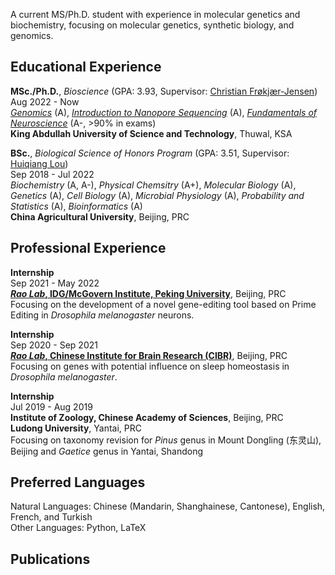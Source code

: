 A current MS/Ph.D. student with experience in molecular genetics and biochemistry, focusing on molecular genetics, synthetic biology, and genomics.

## Educational Experience
**MSc./Ph.D.**, _Bioscience_ (GPA: 3.93, Supervisor: [Christian Frøkjær-Jensen](mailto:christianfj@gmail.com))\
Aug 2022 - Now\
[_Genomics_](mailto:simon.krattinger@kaust.edu.sa) (A), [_Introduction to Nanopore Sequencing_](mailto:mo.li@kaust.edu.sa) (A), [_Fundamentals of Neuroscience_](mailto:leena.ibrahim@kaust.edu.sa) (A-, >90% in exams)\
**King Abdullah University of Science and Technology**, Thuwal, KSA

**BSc.**, _Biological Science of Honors Program_ (GPA: 3.51, Supervisor: [Huiqiang Lou](mailto:lou@cau.edu.cn))\
Sep 2018 - Jul 2022\
_Biochemistry_ (A, A-), _Physical Chemsitry_ (A+), _Molecular Biology_ (A), _Genetics_ (A), _Cell Biology_ (A), _Microbial Physiology_ (A), _Probability and Statistics_ (A), _Bioinformatics_ (A)\
**China Agricultural University**, Beijing, PRC

## Professional Experience
**Internship**\
Sep 2021 - May 2022\
**[_Rao Lab_, IDG/McGovern Institute, Peking University](https://mgv.pku.edu.cn/english/people/lbd/PrincipalInvestigator1/360555.htm)**, Beijing, PRC\
Focusing on the development of a novel gene-editing tool based on Prime Editing in _Drosophila melanogaster_ neurons.

**Internship**\
Sep 2020 - Sep 2021\
**[_Rao Lab_, Chinese Institute for Brain Research (CIBR)](https://www.cibr.ac.cn/science/team/detail/401?language=en)**, Beijing, PRC\
Focusing on genes with potential influence on sleep homeostasis in _Drosophila melanogaster_.

**Internship**\
Jul 2019 - Aug 2019\
**Institute of Zoology, Chinese Academy of Sciences**, Beijing, PRC\
**Ludong University**, Yantai, PRC\
Focusing on taxonomy revision for _Pinus_ genus in Mount Dongling (东灵山), Beijing and _Gaetice_ genus in Yantai, Shandong

## Preferred Languages
Natural Languages: Chinese (Mandarin, Shanghainese, Cantonese), English, French, and Turkish\
Other Languages: Python, LaTeX

## Publications
